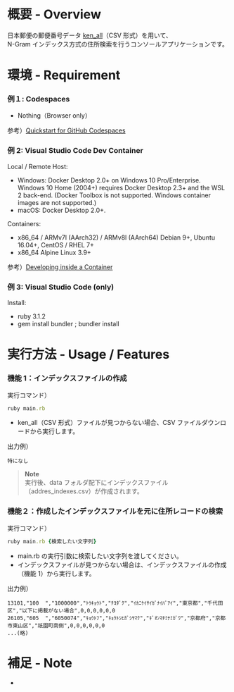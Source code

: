 # 概要 - Overview

日本郵便の郵便番号データ [ken_all](https://www.post.japanpost.jp/zipcode/dl/kogaki/zip/ken_all.zip)（CSV 形式）を用いて、<br>
N-Gram インデックス方式の住所検索を行うコンソールアプリケーションです。

# 環境 - Requirement

### 例１: Codespaces

- Nothing（Browser only）

参考）[Quickstart for GitHub Codespaces](https://docs.github.com/ja/codespaces/getting-started/quickstart)

### 例 2: Visual Studio Code Dev Container

Local / Remote Host:

- Windows: Docker Desktop 2.0+ on Windows 10 Pro/Enterprise. Windows 10 Home (2004+) requires Docker Desktop 2.3+ and the WSL 2 back-end. (Docker Toolbox is not supported. Windows container images are not supported.)
- macOS: Docker Desktop 2.0+.

Containers:

- x86_64 / ARMv7l (AArch32) / ARMv8l (AArch64) Debian 9+, Ubuntu 16.04+, CentOS / RHEL 7+
- x86_64 Alpine Linux 3.9+

参考）[Developing inside a Container](https://code.visualstudio.com/docs/remote/containers)

### 例 3: Visual Studio Code (only)

Install:

- ruby 3.1.2
- gem install bundler ; bundler install

# 実行方法 - Usage / Features

### 機能 1：インデックスファイルの作成

実行コマンド）

```ruby
ruby main.rb
```

- ken_all（CSV 形式）ファイルが見つからない場合、CSV ファイルダウンロードから実行します。

出力例）

```
特になし
```

> **Note** <br>
> 実行後、data フォルダ配下にインデックスファイル（addres_indexes.csv）が作成されます。

### 機能２：作成したインデックスファイルを元に住所レコードの検索

実行コマンド）

```ruby
ruby main.rb {検索したい文字列}
```

- main.rb の実行引数に検索したい文字列を渡してください。
- インデックスファイルが見つからない場合は、インデックスファイルの作成（機能 1）から実行します。

出力例）

```
13101,"100  ","1000000","ﾄｳｷｮｳﾄ","ﾁﾖﾀﾞｸ","ｲｶﾆｹｲｻｲｶﾞﾅｲﾊﾞｱｲ","東京都","千代田区","以下に掲載がない場合",0,0,0,0,0,0
26105,"605  ","6050074","ｷｮｳﾄﾌ","ｷｮｳﾄｼﾋｶﾞｼﾔﾏｸ","ｷﾞｵﾝﾏﾁﾐﾅﾐｶﾞﾜ","京都府","京都市東山区","祇園町南側",0,0,0,0,0,0
...(略)
```

# 補足 - Note

-
